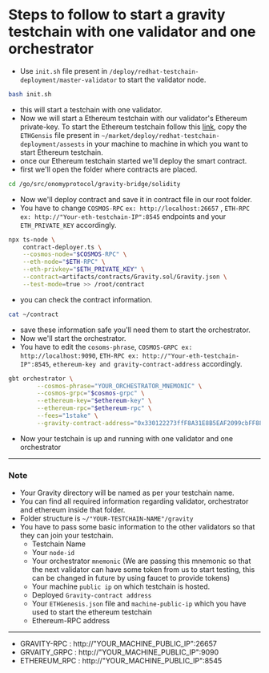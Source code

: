 # Steps to follow to start a gravity testchain with one validator and one orchestrator
- Use ```init.sh``` file present in ```/deploy/redhat-testchain-deployment/master-validator``` to start the validator node.
```bash
bash init.sh
```
- this will start a testchain with one validator.
- Now we will start a Ethereum testchain with our validator's Ethereum private-key. To start the Ethereum testchain follow this [link](https://github.com/sunnyk56/market/blob/ONET-65/deploy/redhat-testchain-deployment/start-ethereum-testchain.md), copy the ```ETHGensis``` file present in ```~/market/deploy/redhat-testchain-deployment/assests``` in your machine to machine in which you want to start Ethereum testchain.
- once our Ethereum testchain started we'll deploy the smart contract.
- first we'll open the folder where contracts are placed.
```bash
cd /go/src/onomyprotocol/gravity-bridge/solidity
```
- Now we'll deploy contract and save it in contract file in our root folder.
- You have to change ```COSMOS-RPC``` ```ex: http://localhost:26657``` , ```ETH-RPC``` ```ex: http://"Your-eth-testchain-IP":8545``` endpoints and your ```ETH_PRIVATE_KEY``` accordingly.
```bash
npx ts-node \
    contract-deployer.ts \
    --cosmos-node="$COSMOS-RPC" \
    --eth-node="$ETH-RPC" \
    --eth-privkey="$ETH_PRIVATE_KEY" \
    --contract=artifacts/contracts/Gravity.sol/Gravity.json \
    --test-mode=true >> /root/contract
```
- you can check the contract information.
```bash
cat ~/contract
```
- save these information safe you'll need them to start the orchestrator.
- Now we'll start the orchestrator.
- You have to edit the ```cosoms-phrase```, ```COSMOS-GRPC ex: http://localhost:9090```, ```ETH-RPC ex: http://"Your-eth-testchain-IP":8545```, ```ethereum-key and gravity-contract-address``` accordingly.
```bash
gbt orchestrator \
        --cosmos-phrase="YOUR_ORCHESTRATOR_MNEMONIC" \
        --cosmos-grpc="$cosmos-grpc" \
        --ethereum-key="$ethereum-key" \
        --ethereum-rpc="$ethereum-rpc" \
        --fees="1stake" \
        --gravity-contract-address="0x330122273ffF8A31E8B5EAF2099cbFF881c9eEB7"
```
- Now your testchain is up and running with one validator and one orchestrator

---
### Note
- Your Gravity directory will be named as per your testchain name.
- You can find  all required information regarding validator, orchestrator and ethereum inside that folder.
- Folder structure is ```~/"YOUR-TESTCHAIN-NAME"/gravity```
- You have to pass some basic information to the other validators so that they can join your testchain.
  - Testchain Name
  - Your ```node-id```
  - Your orchestrator ```mnemonic``` (We are passing this mnemonic so that the next validator can have some token from us to start testing, this can be changed in future by using faucet to provide tokens)
  - Your machine ```public ip``` on which testchain is hosted.
  - Deployed ```Gravity-contract address```
  - Your ```ETHGenesis.json``` file and ```machine-public-ip``` which you have used to start the ethereum testchain
  - Ethereum-RPC address

---
- GRAVITY-RPC : http://"YOUR_MACHINE_PUBLIC_IP":26657
- GRVAITY_GRPC : http://"YOUR_MACHINE_PUBLIC_IP":9090
- ETHEREUM_RPC : http://"YOUR_MACHINE_PUBLIC_IP":8545
